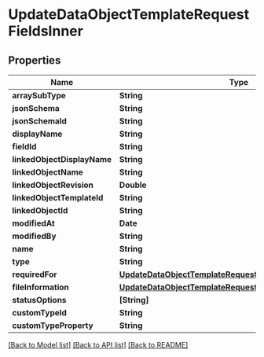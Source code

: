 # UpdateDataObjectTemplateRequestFieldsInner

## Properties
Name | Type | Description | Notes
------------ | ------------- | ------------- | -------------
**arraySubType** | **String** |  | [optional] 
**jsonSchema** | **String** |  | [optional] 
**jsonSchemaId** | **String** |  | [optional] 
**displayName** | **String** |  | 
**fieldId** | **String** |  | 
**linkedObjectDisplayName** | **String** |  | [optional] 
**linkedObjectName** | **String** |  | [optional] 
**linkedObjectRevision** | **Double** |  | [optional] 
**linkedObjectTemplateId** | **String** |  | [optional] 
**linkedObjectId** | **String** |  | [optional] 
**modifiedAt** | **Date** |  | [optional] 
**modifiedBy** | **String** |  | [optional] 
**name** | **String** |  | 
**type** | **String** |  | 
**requiredFor** | [**UpdateDataObjectTemplateRequestFieldsInnerRequiredFor**](UpdateDataObjectTemplateRequestFieldsInnerRequiredFor.md) |  | [optional] 
**fileInformation** | [**UpdateDataObjectTemplateRequestFieldsInnerFileInformation**](UpdateDataObjectTemplateRequestFieldsInnerFileInformation.md) |  | [optional] 
**statusOptions** | **[String]** |  | [optional] 
**customTypeId** | **String** |  | [optional] 
**customTypeProperty** | **String** |  | [optional] 

[[Back to Model list]](../README.md#documentation-for-models) [[Back to API list]](../README.md#documentation-for-api-endpoints) [[Back to README]](../README.md)


